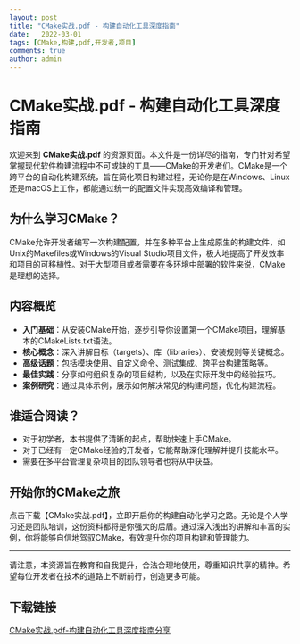 ```yaml
---
layout: post
title: "CMake实战.pdf - 构建自动化工具深度指南"
date:   2022-03-01
tags: [CMake,构建,pdf,开发者,项目]
comments: true
author: admin
---
```

# CMake实战.pdf - 构建自动化工具深度指南

欢迎来到 **CMake实战.pdf** 的资源页面。本文件是一份详尽的指南，专门针对希望掌握现代软件构建流程中不可或缺的工具——CMake的开发者们。CMake是一个跨平台的自动化构建系统，旨在简化项目构建过程，无论你是在Windows、Linux还是macOS上工作，都能通过统一的配置文件实现高效编译和管理。

## 为什么学习CMake？

CMake允许开发者编写一次构建配置，并在多种平台上生成原生的构建文件，如Unix的Makefiles或Windows的Visual Studio项目文件，极大地提高了开发效率和项目的可移植性。对于大型项目或者需要在多环境中部署的软件来说，CMake是理想的选择。

## 内容概览

- **入门基础**：从安装CMake开始，逐步引导你设置第一个CMake项目，理解基本的CMakeLists.txt语法。
- **核心概念**：深入讲解目标（targets）、库（libraries）、安装规则等关键概念。
- **高级话题**：包括模块使用、自定义命令、测试集成、跨平台构建策略等。
- **最佳实践**：分享如何组织复杂的项目结构，以及在实际开发中的经验技巧。
- **案例研究**：通过具体示例，展示如何解决常见的构建问题，优化构建流程。

## 谁适合阅读？

- 对于初学者，本书提供了清晰的起点，帮助快速上手CMake。
- 对于已经有一定CMake经验的开发者，它能帮助深化理解并提升技能水平。
- 需要在多平台管理复杂项目的团队领导者也将从中获益。

## 开始你的CMake之旅

点击下载【CMake实战.pdf】，立即开启你的构建自动化学习之路。无论是个人学习还是团队培训，这份资料都将是你强大的后盾。通过深入浅出的讲解和丰富的实例，你将能够自信地驾驭CMake，有效提升你的项目构建和管理能力。

---

请注意，本资源旨在教育和自我提升，合法合理地使用，尊重知识共享的精神。希望每位开发者在技术的道路上不断前行，创造更多可能。

## 下载链接

[CMake实战.pdf-构建自动化工具深度指南分享](https://pan.quark.cn/s/3a27cf675ace)
